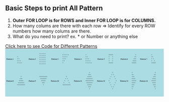 <h2> Basic Steps to print All Pattern </h2>

<ol>
<li> <b>Outer FOR LOOP is for ROWS and Inner FOR LOOP is for COLUMNS.</b> </li>
<li> How many colums are there with each row => Identify for every ROW numbers how many colums are there. </li>
<li> What do you need to print? ex. * or Number or anything else </li>
</ol>

<a href="pattern/all_patterns.php"> Click here to see Code for Different Patterns </a>
<img src="pattern/1.png" alt=pattern />
